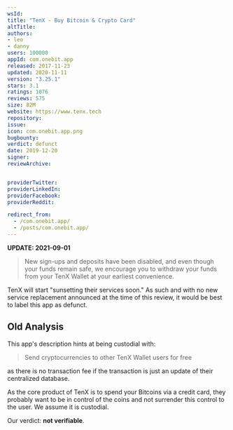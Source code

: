 ```yaml
---
wsId: 
title: "TenX - Buy Bitcoin & Crypto Card"
altTitle: 
authors:
- leo
- danny
users: 100000
appId: com.onebit.app
released: 2017-11-23
updated: 2020-11-11
version: "3.25.1"
stars: 3.1
ratings: 1076
reviews: 575
size: 82M
website: https://www.tenx.tech
repository: 
issue: 
icon: com.onebit.app.png
bugbounty: 
verdict: defunct
date: 2019-12-20
signer: 
reviewArchive:


providerTwitter: 
providerLinkedIn: 
providerFacebook: 
providerReddit: 

redirect_from:
  - /com.onebit.app/
  - /posts/com.onebit.app/
---
```

**UPDATE: 2021-09-01**

> New sign-ups and deposits have been disabled, and even though your funds remain safe, we encourage you to withdraw your funds from your TenX Wallet at your earliest convenience.

TenX will start "sunsetting their services soon." As such and with no new service replacement announced at the time of this review, it would be best to label this app as defunct.

## Old Analysis

This app's description hints at being custodial with:

> Send cryptocurrencies to other TenX Wallet users for free

as there is no transaction fee if the transaction is just an update of their
centralized database.

As the core product of TenX is to spend your Bitcoins via a credit card, they
probably want to be in control of the coins and not surrender this control to
the user. We assume it is custodial.

Our verdict: **not verifiable**.
